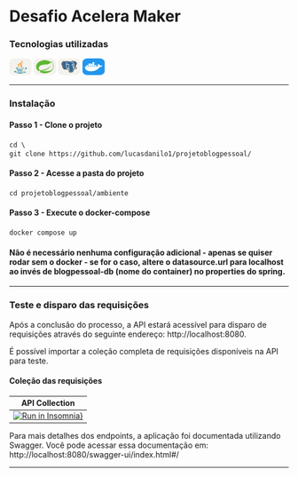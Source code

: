 # Desafio Acelera Maker

### Tecnologias utilizadas

<div>
<img height="30" width="40" src="https://github.com/tandpfun/skill-icons/blob/main/icons/Java-Light.svg"/>
<img height="30" width="40" src="https://github.com/tandpfun/skill-icons/blob/main/icons/Spring-Light.svg" />
<img height="30" width="40" src="https://github.com/tandpfun/skill-icons/blob/main/icons/PostgreSQL-Light.svg" />
<img height="30" width="40" src="https://github.com/tandpfun/skill-icons/blob/main/icons/Docker.svg"/>
</div>

-------------------------------------------------------------------------------------------------------------

### Instalação

#### Passo 1 - Clone o projeto

```shell
cd \
git clone https://github.com/lucasdanilo1/projetoblogpessoal/
```

#### Passo 2 - Acesse a pasta do projeto

```shell
cd projetoblogpessoal/ambiente
```

#### Passo 3 - Execute o docker-compose

```shell
docker compose up
```

#### Não é necessário nenhuma configuração adicional - apenas se quiser rodar sem o docker - se for o caso, altere o datasource.url para localhost ao invés de blogpessoal-db (nome do container) no properties do spring.

-------------------------------------------------------------------------------------------------------------

### Teste e disparo das requisições

Após a conclusão do processo, a API estará acessível para disparo de requisições através do seguinte endereço: http://localhost:8080.

É possível importar a coleção completa de requisições disponíveis na API para teste. 

#### Coleção das requisições

| API Collection                                                                             |
|--------------------------------------------------------------------------------------------|
| [![Run in Insomnia}](https://insomnia.rest/images/run.svg)](https://insomnia.rest/run?label=Blog%20pessoal&uri=https%3A%2F%2Fgithub.com%2Flucasdanilo1%2Fprojetoblogpessoal%2Fblob%2Fmain%2Finsomnia)|

Para mais detalhes dos endpoints, a aplicação foi documentada utilizando Swagger. Você pode acessar essa documentação em: http://localhost:8080/swagger-ui/index.html#/

------------------------------------------------------------------------------
